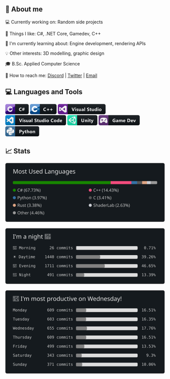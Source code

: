 <!--# Hi there<img src="https://media.giphy.com/media/hvRJCLFzcasrR4ia7z/giphy.gif" width="25px">-->

## 📖 About me

💻 Currently working on: Random side projects

🧐 Things I like: C#, .NET Core, Gamedev, C++

🌱 I'm currently learning about: Engine development, rendering APIs

💡 Other interests: 3D modelling, graphic design

🎓 B.Sc. Applied Computer Science

💬 How to reach me: [Discord](JNI#3310) | [Twitter](https://twitter.com/jannik_jn) | [Email](janniknickel.info@gmail.com)


<div align="left">
    <h2>💻 Languages and Tools</h2>
    <p align="left">
        <!--Badges from https://github.com/MikeCodesDotNET/ColoredBadges-->
        <img src="./img/ColoredBadges/CSharp.png" height="32" />
        <img src="./img/ColoredBadges/C++.png" height="32" />
        <img src="./img/ColoredBadges/VisualStudio.png" height="32" />
        <img src="./img/ColoredBadges/VisualStudioCode.png" height="32" />
        <img src="./img/ColoredBadges/Unity.png" height="32" />
        <img src="./img/ColoredBadges/Gamedev.png" height="32" />
        <img src="./img/ColoredBadges/Python.png" height="32" />
    </p>
</div>

<div align="left">
    <h2>📈 Stats</h2>
    <div align="left">
        <img src="./generated/langs-comp.svg">
    </div>
    <br/>
    <div align="left">
        <img src="./generated/commit-times.svg">
    </div>
    <br/>
    <div align="left">
        <img src="./generated/commit-days.svg">
    </div>
</div>

<!--Tools for this readme:
* Generate monospaced font: https://yaytext.com/monospace/
* Stats inspired by: https://github.com/anuraghazra/github-readme-stats and https://github.com/athul/waka-readme
* Badges: https://github.com/MikeCodesDotNET/ColoredBadges
-->
